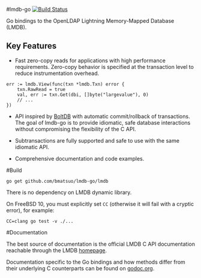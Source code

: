 #lmdb-go [![Build Status](https://travis-ci.org/bmatsuo/lmdb-go.svg?branch=master)](https://travis-ci.org/bmatsuo/lmdb-go)

Go bindings to the OpenLDAP Lightning Memory-Mapped Database (LMDB).

## Key Features

- Fast zero-copy reads for applications with high performance requirements.
  Zero-copy behavior is specified at the transaction level to reduce
  instrumentation overhead.

```
err := lmdb.View(func(txn *lmdb.Txn) error {
    txn.RawRead = true
    val, err := txn.Get(dbi, []byte("largevalue"), 0)
    // ...
})
```

- API inspired by [BoltDB](https://github.com/boltdb/bolt) with automatic
  commit/rollback of transactions.  The goal of lmdb-go is to provide
  idiomatic, safe database interactions without compromising the flexibility of
  the C API.

- Subtransactions are fully supported and safe to use with the same idiomatic
  API.

- Comprehensive documentation and code examples.

#Build

`go get github.com/bmatsuo/lmdb-go/lmdb`

There is no dependency on LMDB dynamic library.

On FreeBSD 10, you must explicitly set `CC` (otherwise it will fail with a
cryptic error), for example:

    CC=clang go test -v ./...

#Documentation

The best source of documentation is the official LMDB C API documentation
reachable through the LMDB [homepage](http://symas.com/mdb/).

Documentation specific to the Go bindings and how methods differ from their
underlying C counterparts can be found on
[godoc.org](http://godoc.org/github.com/bmatsuo/lmdb-go/lmdb).
